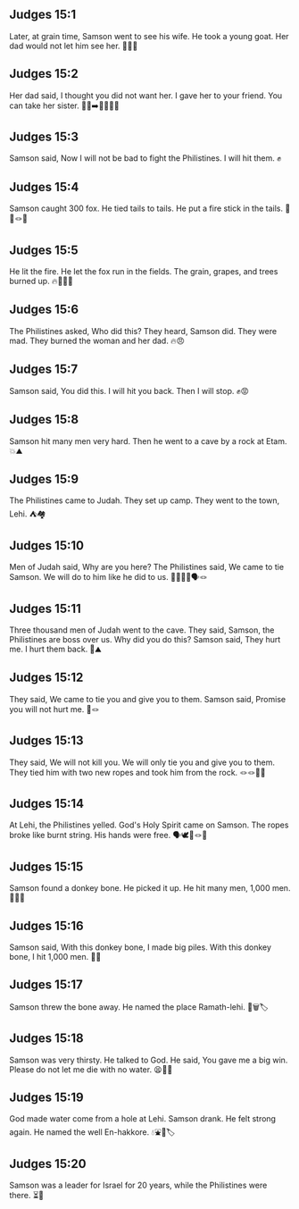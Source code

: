 ## Judges 15:1
Later, at grain time, Samson went to see his wife. He took a young goat. Her dad would not let him see her. 🌾🐐🚫
## Judges 15:2
Her dad said, I thought you did not want her. I gave her to your friend. You can take her sister. 👨‍👧➡️👨‍🤝‍👨👧
## Judges 15:3
Samson said, Now I will not be bad to fight the Philistines. I will hit them. ✊
## Judges 15:4
Samson caught 300 fox. He tied tails to tails. He put a fire stick in the tails. 🦊🦊🪢🔥
## Judges 15:5
He lit the fire. He let the fox run in the fields. The grain, grapes, and trees burned up. 🔥🌾🍇🌳
## Judges 15:6
The Philistines asked, Who did this? They heard, Samson did. They were mad. They burned the woman and her dad. 🔥😠
## Judges 15:7
Samson said, You did this. I will hit you back. Then I will stop. ✊😡
## Judges 15:8
Samson hit many men very hard. Then he went to a cave by a rock at Etam. 💥⛰️
## Judges 15:9
The Philistines came to Judah. They set up camp. They went to the town, Lehi. ⛺🏘️
## Judges 15:10
Men of Judah said, Why are you here? The Philistines said, We came to tie Samson. We will do to him like he did to us. 🧍‍♂️🧍‍♀️🗣️🪢
## Judges 15:11
Three thousand men of Judah went to the cave. They said, Samson, the Philistines are boss over us. Why did you do this? Samson said, They hurt me. I hurt them back. 👥⛰️
## Judges 15:12
They said, We came to tie you and give you to them. Samson said, Promise you will not hurt me. 🤝🪢
## Judges 15:13
They said, We will not kill you. We will only tie you and give you to them. They tied him with two new ropes and took him from the rock. 🪢🪢🚶‍♂️
## Judges 15:14
At Lehi, the Philistines yelled. God's Holy Spirit came on Samson. The ropes broke like burnt string. His hands were free. 🗣️🕊️💪🪢🔥
## Judges 15:15
Samson found a donkey bone. He picked it up. He hit many men, 1,000 men. 🦴🐴💥
## Judges 15:16
Samson said, With this donkey bone, I made big piles. With this donkey bone, I hit 1,000 men. 🦴📣
## Judges 15:17
Samson threw the bone away. He named the place Ramath-lehi. 🦴🗑️🏷️
## Judges 15:18
Samson was very thirsty. He talked to God. He said, You gave me a big win. Please do not let me die with no water. 😫🙏💧
## Judges 15:19
God made water come from a hole at Lehi. Samson drank. He felt strong again. He named the well En-hakkore. 💧⛲🙂🏷️
## Judges 15:20
Samson was a leader for Israel for 20 years, while the Philistines were there. ⏳👤
